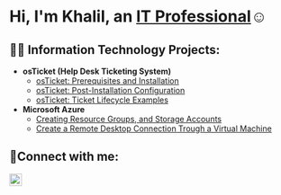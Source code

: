 <h1>Hi, I'm Khalil, an <a href="www.linkedin.com/in/
ktaylor-821-est2023
">IT Professional</a>☺</h1>

<h2>👨‍💻 Information Technology Projects:</h2>

- <b>osTicket (Help Desk Ticketing System)</b>
  - [osTicket: Prerequisites and Installation](https://github.com/Khaliltech2025/osticket-prereqs)
  - [osTicket: Post-Installation Configuration](https://github.com/Khaliltech2025/post-install-config)
  - [osTicket: Ticket Lifecycle Examples](https://github.com/Khaliltech2025/ticket-lifecycle)
- <b>Microsoft Azure</b>
  - [Creating Resource Groups, and Storage Accounts](https://github.com/Khaliltech2025/configurergsa-azure)
  - [Create a Remote Desktop Connection Trough a Virtual Machine](https://github.com/Khaliltech2025/azure-virtual-machine)

<h2>🤳Connect with me:</h2>


[<img align="left" alt="Nemesio | LinkedIn" width="22px" src="https://cdn.jsdelivr.net/npm/simple-icons@v3/icons/linkedin.svg" />][linkedin]



[linkedin]: https://linkedin.com/in/ktaylor-821-est2023
